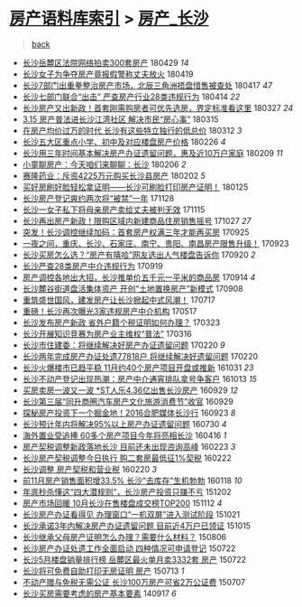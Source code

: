 [房产语料库索引](../../README.md)  > [房产_长沙](房产_长沙.md)
====
> [back](../README.md)

- [长沙岳麓区法院网络拍卖300套房产](http://jkwz.applinzi.com/ittc/7097334113289896966.html#%E9%95%BF%E6%B2%99%E5%B2%B3%E9%BA%93%E5%8C%BA%E6%B3%95%E9%99%A2%E7%BD%91%E7%BB%9C%E6%8B%8D%E5%8D%96300%E5%A5%97%E6%88%BF%E4%BA%A7) 180429 *14* 
- [长沙女子为争夺房产竟报假警称丈夫放火](http://jkwz.applinzi.com/ittc/7093647295495275531.html#%E9%95%BF%E6%B2%99%E5%A5%B3%E5%AD%90%E4%B8%BA%E4%BA%89%E5%A4%BA%E6%88%BF%E4%BA%A7%E7%AB%9F%E6%8A%A5%E5%81%87%E8%AD%A6%E7%A7%B0%E4%B8%88%E5%A4%AB%E6%94%BE%E7%81%AB) 180419  
- [长沙7部门出重拳整治房产市场，北辰三角洲捂盘惜售被查处](http://jkwz.applinzi.com/ittc/7092958538844603399.html#%E9%95%BF%E6%B2%997%E9%83%A8%E9%97%A8%E5%87%BA%E9%87%8D%E6%8B%B3%E6%95%B4%E6%B2%BB%E6%88%BF%E4%BA%A7%E5%B8%82%E5%9C%BA%EF%BC%8C%E5%8C%97%E8%BE%B0%E4%B8%89%E8%A7%92%E6%B4%B2%E6%8D%82%E7%9B%98%E6%83%9C%E5%94%AE%E8%A2%AB%E6%9F%A5%E5%A4%84) 180417 *47* 
- [长沙七部门联合“出击” 严查房产行业28类违规行为](http://jkwz.applinzi.com/ittc/7091793989852464134.html#%E9%95%BF%E6%B2%99%E4%B8%83%E9%83%A8%E9%97%A8%E8%81%94%E5%90%88%E2%80%9C%E5%87%BA%E5%87%BB%E2%80%9D+%E4%B8%A5%E6%9F%A5%E6%88%BF%E4%BA%A7%E8%A1%8C%E4%B8%9A28%E7%B1%BB%E8%BF%9D%E8%A7%84%E8%A1%8C%E4%B8%BA) 180414 *22* 
- [长沙房产又出新政！首套刚需购房者可优先选房，界定标准看这里](http://jkwz.applinzi.com/ittc/7085200293082170374.html#%E9%95%BF%E6%B2%99%E6%88%BF%E4%BA%A7%E5%8F%88%E5%87%BA%E6%96%B0%E6%94%BF%EF%BC%81%E9%A6%96%E5%A5%97%E5%88%9A%E9%9C%80%E8%B4%AD%E6%88%BF%E8%80%85%E5%8F%AF%E4%BC%98%E5%85%88%E9%80%89%E6%88%BF%EF%BC%8C%E7%95%8C%E5%AE%9A%E6%A0%87%E5%87%86%E7%9C%8B%E8%BF%99%E9%87%8C) 180327 *24* 
- [3.15 房产普法进长沙江湾社区 解决市民“房心事”](http://jkwz.applinzi.com/ittc/7080846900649788426.html#3.15+%E6%88%BF%E4%BA%A7%E6%99%AE%E6%B3%95%E8%BF%9B%E9%95%BF%E6%B2%99%E6%B1%9F%E6%B9%BE%E7%A4%BE%E5%8C%BA+%E8%A7%A3%E5%86%B3%E5%B8%82%E6%B0%91%E2%80%9C%E6%88%BF%E5%BF%83%E4%BA%8B%E2%80%9D) 180315  
- [在房产均价过万的时代 长沙有这些特立独行的低总价](http://jkwz.applinzi.com/ittc/7079548416860619782.html#%E5%9C%A8%E6%88%BF%E4%BA%A7%E5%9D%87%E4%BB%B7%E8%BF%87%E4%B8%87%E7%9A%84%E6%97%B6%E4%BB%A3+%E9%95%BF%E6%B2%99%E6%9C%89%E8%BF%99%E4%BA%9B%E7%89%B9%E7%AB%8B%E7%8B%AC%E8%A1%8C%E7%9A%84%E4%BD%8E%E6%80%BB%E4%BB%B7) 180312 *3* 
- [长沙五大区重点小学、初中及对应楼盘房产价格](http://jkwz.applinzi.com/ittc/7074448979469534225.html#%E9%95%BF%E6%B2%99%E4%BA%94%E5%A4%A7%E5%8C%BA%E9%87%8D%E7%82%B9%E5%B0%8F%E5%AD%A6%E3%80%81%E5%88%9D%E4%B8%AD%E5%8F%8A%E5%AF%B9%E5%BA%94%E6%A5%BC%E7%9B%98%E6%88%BF%E4%BA%A7%E4%BB%B7%E6%A0%BC) 180226 *4* 
- [长沙用三年时间基本解决房产办证遗留问题，惠及近10万户家庭](http://jkwz.applinzi.com/ittc/7068006736055501841.html#%E9%95%BF%E6%B2%99%E7%94%A8%E4%B8%89%E5%B9%B4%E6%97%B6%E9%97%B4%E5%9F%BA%E6%9C%AC%E8%A7%A3%E5%86%B3%E6%88%BF%E4%BA%A7%E5%8A%9E%E8%AF%81%E9%81%97%E7%95%99%E9%97%AE%E9%A2%98%EF%BC%8C%E6%83%A0%E5%8F%8A%E8%BF%9110%E4%B8%87%E6%88%B7%E5%AE%B6%E5%BA%AD) 180209 *11* 
- [小童聊房产：今天咱们来聊聊：长沙](http://jkwz.applinzi.com/ittc/7066923676962653200.html#%E5%B0%8F%E7%AB%A5%E8%81%8A%E6%88%BF%E4%BA%A7%EF%BC%9A%E4%BB%8A%E5%A4%A9%E5%92%B1%E4%BB%AC%E6%9D%A5%E8%81%8A%E8%81%8A%EF%BC%9A%E9%95%BF%E6%B2%99) 180206 *2* 
- [赛隆药业：斥资4225万元购买长沙县房产](http://jkwz.applinzi.com/ittc/7065391793548297232.html#%E8%B5%9B%E9%9A%86%E8%8D%AF%E4%B8%9A%EF%BC%9A%E6%96%A5%E8%B5%844225%E4%B8%87%E5%85%83%E8%B4%AD%E4%B9%B0%E9%95%BF%E6%B2%99%E5%8E%BF%E6%88%BF%E4%BA%A7) 180202 *5* 
- [买好房刷好脸轻松拿证明——长沙可刷脸打印房产证明！](http://jkwz.applinzi.com/ittc/7062525950107845639.html#%E4%B9%B0%E5%A5%BD%E6%88%BF%E5%88%B7%E5%A5%BD%E8%84%B8%E8%BD%BB%E6%9D%BE%E6%8B%BF%E8%AF%81%E6%98%8E%E2%80%94%E2%80%94%E9%95%BF%E6%B2%99%E5%8F%AF%E5%88%B7%E8%84%B8%E6%89%93%E5%8D%B0%E6%88%BF%E4%BA%A7%E8%AF%81%E6%98%8E%EF%BC%81) 180125  
- [长沙房产登记爽约两次将“被禁”一年](http://jkwz.applinzi.com/ittc/7040939089635836945.html#%E9%95%BF%E6%B2%99%E6%88%BF%E4%BA%A7%E7%99%BB%E8%AE%B0%E7%88%BD%E7%BA%A6%E4%B8%A4%E6%AC%A1%E5%B0%86%E2%80%9C%E8%A2%AB%E7%A6%81%E2%80%9D%E4%B8%80%E5%B9%B4) 171128  
- [长沙一女子私下将母亲房产卖给丈夫被判无效](http://jkwz.applinzi.com/ittc/7036113021364077584.html#%E9%95%BF%E6%B2%99%E4%B8%80%E5%A5%B3%E5%AD%90%E7%A7%81%E4%B8%8B%E5%B0%86%E6%AF%8D%E4%BA%B2%E6%88%BF%E4%BA%A7%E5%8D%96%E7%BB%99%E4%B8%88%E5%A4%AB%E8%A2%AB%E5%88%A4%E6%97%A0%E6%95%88) 171115  
- [长沙再出房产新政！限购区域内新建商品住房销售摇号](http://jkwz.applinzi.com/ittc/7029167604760052752.html#%E9%95%BF%E6%B2%99%E5%86%8D%E5%87%BA%E6%88%BF%E4%BA%A7%E6%96%B0%E6%94%BF%EF%BC%81%E9%99%90%E8%B4%AD%E5%8C%BA%E5%9F%9F%E5%86%85%E6%96%B0%E5%BB%BA%E5%95%86%E5%93%81%E4%BD%8F%E6%88%BF%E9%94%80%E5%94%AE%E6%91%87%E5%8F%B7) 171027 *27* 
- [突发！长沙调控继续加码：首套房产权满三年才能再买房](http://jkwz.applinzi.com/ittc/7017222502487688209.html#%E7%AA%81%E5%8F%91%EF%BC%81%E9%95%BF%E6%B2%99%E8%B0%83%E6%8E%A7%E7%BB%A7%E7%BB%AD%E5%8A%A0%E7%A0%81%EF%BC%9A%E9%A6%96%E5%A5%97%E6%88%BF%E4%BA%A7%E6%9D%83%E6%BB%A1%E4%B8%89%E5%B9%B4%E6%89%8D%E8%83%BD%E5%86%8D%E4%B9%B0%E6%88%BF) 170925  
- [一夜之间，重庆、长沙、石家庄、南宁、贵阳、南昌房产限售升级！](http://jkwz.applinzi.com/ittc/7016526392899142672.html#%E4%B8%80%E5%A4%9C%E4%B9%8B%E9%97%B4%EF%BC%8C%E9%87%8D%E5%BA%86%E3%80%81%E9%95%BF%E6%B2%99%E3%80%81%E7%9F%B3%E5%AE%B6%E5%BA%84%E3%80%81%E5%8D%97%E5%AE%81%E3%80%81%E8%B4%B5%E9%98%B3%E3%80%81%E5%8D%97%E6%98%8C%E6%88%BF%E4%BA%A7%E9%99%90%E5%94%AE%E5%8D%87%E7%BA%A7%EF%BC%81) 170923  
- [长沙买房怎么选？“房产有嘻哈”网友选出人气楼盘告诉你](http://jkwz.applinzi.com/ittc/7015170963040371728.html#%E9%95%BF%E6%B2%99%E4%B9%B0%E6%88%BF%E6%80%8E%E4%B9%88%E9%80%89%EF%BC%9F%E2%80%9C%E6%88%BF%E4%BA%A7%E6%9C%89%E5%98%BB%E5%93%88%E2%80%9D%E7%BD%91%E5%8F%8B%E9%80%89%E5%87%BA%E4%BA%BA%E6%B0%94%E6%A5%BC%E7%9B%98%E5%91%8A%E8%AF%89%E4%BD%A0) 170920 *2* 
- [长沙严查28类房产中介违规行为](http://jkwz.applinzi.com/ittc/7014964182661989392.html#%E9%95%BF%E6%B2%99%E4%B8%A5%E6%9F%A528%E7%B1%BB%E6%88%BF%E4%BA%A7%E4%B8%AD%E4%BB%8B%E8%BF%9D%E8%A7%84%E8%A1%8C%E4%B8%BA) 170919  
- [房产调控各地出大招，长沙推单价五千元一平米的商品房](http://jkwz.applinzi.com/ittc/7013172032676824081.html#%E6%88%BF%E4%BA%A7%E8%B0%83%E6%8E%A7%E5%90%84%E5%9C%B0%E5%87%BA%E5%A4%A7%E6%8B%9B%EF%BC%8C%E9%95%BF%E6%B2%99%E6%8E%A8%E5%8D%95%E4%BB%B7%E4%BA%94%E5%8D%83%E5%85%83%E4%B8%80%E5%B9%B3%E7%B1%B3%E7%9A%84%E5%95%86%E5%93%81%E6%88%BF) 170914 *4* 
- [长沙麓谷街道盘活集体资产 开创“土地置换房产”新模式](http://jkwz.applinzi.com/ittc/7010983489477018385.html#%E9%95%BF%E6%B2%99%E9%BA%93%E8%B0%B7%E8%A1%97%E9%81%93%E7%9B%98%E6%B4%BB%E9%9B%86%E4%BD%93%E8%B5%84%E4%BA%A7+%E5%BC%80%E5%88%9B%E2%80%9C%E5%9C%9F%E5%9C%B0%E7%BD%AE%E6%8D%A2%E6%88%BF%E4%BA%A7%E2%80%9D%E6%96%B0%E6%A8%A1%E5%BC%8F) 170908  
- [重筑盛世国风，建发房产让长沙掀起中式风潮！](http://jkwz.applinzi.com/ittc/6991308099754132497.html#%E9%87%8D%E7%AD%91%E7%9B%9B%E4%B8%96%E5%9B%BD%E9%A3%8E%EF%BC%8C%E5%BB%BA%E5%8F%91%E6%88%BF%E4%BA%A7%E8%AE%A9%E9%95%BF%E6%B2%99%E6%8E%80%E8%B5%B7%E4%B8%AD%E5%BC%8F%E9%A3%8E%E6%BD%AE%EF%BC%81) 170717  
- [重磅！长沙再次曝光3家违规房产中介机构](http://jkwz.applinzi.com/ittc/6968544196196566021.html#%E9%87%8D%E7%A3%85%EF%BC%81%E9%95%BF%E6%B2%99%E5%86%8D%E6%AC%A1%E6%9B%9D%E5%85%893%E5%AE%B6%E8%BF%9D%E8%A7%84%E6%88%BF%E4%BA%A7%E4%B8%AD%E4%BB%8B%E6%9C%BA%E6%9E%84) 170517  
- [长沙发布房产新政 省外户籍个税证明如何办理？](http://jkwz.applinzi.com/ittc/6948163300100670469.html#%E9%95%BF%E6%B2%99%E5%8F%91%E5%B8%83%E6%88%BF%E4%BA%A7%E6%96%B0%E6%94%BF+%E7%9C%81%E5%A4%96%E6%88%B7%E7%B1%8D%E4%B8%AA%E7%A8%8E%E8%AF%81%E6%98%8E%E5%A6%82%E4%BD%95%E5%8A%9E%E7%90%86%EF%BC%9F) 170323  
- [长沙开展知识竞赛为房产业主维权“普法”](http://jkwz.applinzi.com/ittc/6945631950407730181.html#%E9%95%BF%E6%B2%99%E5%BC%80%E5%B1%95%E7%9F%A5%E8%AF%86%E7%AB%9E%E8%B5%9B%E4%B8%BA%E6%88%BF%E4%BA%A7%E4%B8%9A%E4%B8%BB%E7%BB%B4%E6%9D%83%E2%80%9C%E6%99%AE%E6%B3%95%E2%80%9D) 170316  
- [长沙市住建委：将继续解决好房产办证遗留问题](http://jkwz.applinzi.com/ittc/6936696697752388613.html#%E9%95%BF%E6%B2%99%E5%B8%82%E4%BD%8F%E5%BB%BA%E5%A7%94%EF%BC%9A%E5%B0%86%E7%BB%A7%E7%BB%AD%E8%A7%A3%E5%86%B3%E5%A5%BD%E6%88%BF%E4%BA%A7%E5%8A%9E%E8%AF%81%E9%81%97%E7%95%99%E9%97%AE%E9%A2%98) 170220 *9* 
- [长沙两年完成房产办证处遗77818户 将继续解决好遗留问题](http://jkwz.applinzi.com/ittc/6936669796761601028.html#%E9%95%BF%E6%B2%99%E4%B8%A4%E5%B9%B4%E5%AE%8C%E6%88%90%E6%88%BF%E4%BA%A7%E5%8A%9E%E8%AF%81%E5%A4%84%E9%81%9777818%E6%88%B7+%E5%B0%86%E7%BB%A7%E7%BB%AD%E8%A7%A3%E5%86%B3%E5%A5%BD%E9%81%97%E7%95%99%E9%97%AE%E9%A2%98) 170220  
- [长沙火爆楼市已趋平稳 11月约40个房产项目开盘或推新](http://jkwz.applinzi.com/ittc/6895096295223460868.html#%E9%95%BF%E6%B2%99%E7%81%AB%E7%88%86%E6%A5%BC%E5%B8%82%E5%B7%B2%E8%B6%8B%E5%B9%B3%E7%A8%B3+11%E6%9C%88%E7%BA%A640%E4%B8%AA%E6%88%BF%E4%BA%A7%E9%A1%B9%E7%9B%AE%E5%BC%80%E7%9B%98%E6%88%96%E6%8E%A8%E6%96%B0) 161031 *23* 
- [长沙不动产登记出现热潮：房产中介通宵排队拿号争客户](http://jkwz.applinzi.com/ittc/6888429402215416837.html#%E9%95%BF%E6%B2%99%E4%B8%8D%E5%8A%A8%E4%BA%A7%E7%99%BB%E8%AE%B0%E5%87%BA%E7%8E%B0%E7%83%AD%E6%BD%AE%EF%BC%9A%E6%88%BF%E4%BA%A7%E4%B8%AD%E4%BB%8B%E9%80%9A%E5%AE%B5%E6%8E%92%E9%98%9F%E6%8B%BF%E5%8F%B7%E4%BA%89%E5%AE%A2%E6%88%B7) 161013 *15* 
- [买房卖房一波又一波 *ST人乐4.36亿出售长沙房产](http://jkwz.applinzi.com/ittc/6883386580219200517.html#%E4%B9%B0%E6%88%BF%E5%8D%96%E6%88%BF%E4%B8%80%E6%B3%A2%E5%8F%88%E4%B8%80%E6%B3%A2+%2AST%E4%BA%BA%E4%B9%904.36%E4%BA%BF%E5%87%BA%E5%94%AE%E9%95%BF%E6%B2%99%E6%88%BF%E4%BA%A7) 160929 *12* 
- [长沙第三届“同升商圈汽车房产文化旅游消费节”收官](http://jkwz.applinzi.com/ittc/6883070071995368452.html#%E9%95%BF%E6%B2%99%E7%AC%AC%E4%B8%89%E5%B1%8A%E2%80%9C%E5%90%8C%E5%8D%87%E5%95%86%E5%9C%88%E6%B1%BD%E8%BD%A6%E6%88%BF%E4%BA%A7%E6%96%87%E5%8C%96%E6%97%85%E6%B8%B8%E6%B6%88%E8%B4%B9%E8%8A%82%E2%80%9D%E6%94%B6%E5%AE%98) 160929  
- [探秘房产投资下一个掘金地！2016合肥媒体长沙行](http://jkwz.applinzi.com/ittc/6881167237376902149.html#%E6%8E%A2%E7%A7%98%E6%88%BF%E4%BA%A7%E6%8A%95%E8%B5%84%E4%B8%8B%E4%B8%80%E4%B8%AA%E6%8E%98%E9%87%91%E5%9C%B0%EF%BC%812016%E5%90%88%E8%82%A5%E5%AA%92%E4%BD%93%E9%95%BF%E6%B2%99%E8%A1%8C) 160923 *8* 
- [长沙预计年内将解决95%以上房产办证遗留问题](http://jkwz.applinzi.com/ittc/6860578611337364485.html#%E9%95%BF%E6%B2%99%E9%A2%84%E8%AE%A1%E5%B9%B4%E5%86%85%E5%B0%86%E8%A7%A3%E5%86%B395%25%E4%BB%A5%E4%B8%8A%E6%88%BF%E4%BA%A7%E5%8A%9E%E8%AF%81%E9%81%97%E7%95%99%E9%97%AE%E9%A2%98) 160730 *4* 
- [海外置业受追捧 60多个房产项目今年将亮相长沙](http://jkwz.applinzi.com/ittc/6821795511816160260.html#%E6%B5%B7%E5%A4%96%E7%BD%AE%E4%B8%9A%E5%8F%97%E8%BF%BD%E6%8D%A7+60%E5%A4%9A%E4%B8%AA%E6%88%BF%E4%BA%A7%E9%A1%B9%E7%9B%AE%E4%BB%8A%E5%B9%B4%E5%B0%86%E4%BA%AE%E7%9B%B8%E9%95%BF%E6%B2%99) 160416 *1* 
- [房产契税调整新政落地长沙 目前还未出现咨询高峰](http://jkwz.applinzi.com/ittc/6801943024363914244.html#%E6%88%BF%E4%BA%A7%E5%A5%91%E7%A8%8E%E8%B0%83%E6%95%B4%E6%96%B0%E6%94%BF%E8%90%BD%E5%9C%B0%E9%95%BF%E6%B2%99+%E7%9B%AE%E5%89%8D%E8%BF%98%E6%9C%AA%E5%87%BA%E7%8E%B0%E5%92%A8%E8%AF%A2%E9%AB%98%E5%B3%B0) 160223 *3* 
- [长沙房产契税调整今日执行 购二套房最低征1%契税](http://jkwz.applinzi.com/ittc/6801656733097264133.html#%E9%95%BF%E6%B2%99%E6%88%BF%E4%BA%A7%E5%A5%91%E7%A8%8E%E8%B0%83%E6%95%B4%E4%BB%8A%E6%97%A5%E6%89%A7%E8%A1%8C+%E8%B4%AD%E4%BA%8C%E5%A5%97%E6%88%BF%E6%9C%80%E4%BD%8E%E5%BE%811%25%E5%A5%91%E7%A8%8E) 160222  
- [长沙调整 房产契税和营业税](http://jkwz.applinzi.com/ittc/6801033737345172484.html#%E9%95%BF%E6%B2%99%E8%B0%83%E6%95%B4+%E6%88%BF%E4%BA%A7%E5%A5%91%E7%A8%8E%E5%92%8C%E8%90%A5%E4%B8%9A%E7%A8%8E) 160220 *3* 
- [前11月房产销售面积增33.5% 长沙&quot;去库存&quot;生机勃勃](http://jkwz.applinzi.com/ittc/6788719252051854340.html#%E5%89%8D11%E6%9C%88%E6%88%BF%E4%BA%A7%E9%94%80%E5%94%AE%E9%9D%A2%E7%A7%AF%E5%A2%9E33.5%25+%E9%95%BF%E6%B2%99%26quot%3B%E5%8E%BB%E5%BA%93%E5%AD%98%26quot%3B%E7%94%9F%E6%9C%BA%E5%8B%83%E5%8B%83) 160118 *10* 
- [年底秒杀懂这“四大潜规则”，长沙房产投资只赚不亏](http://jkwz.applinzi.com/ittc/6771174544811492356.html#%E5%B9%B4%E5%BA%95%E7%A7%92%E6%9D%80%E6%87%82%E8%BF%99%E2%80%9C%E5%9B%9B%E5%A4%A7%E6%BD%9C%E8%A7%84%E5%88%99%E2%80%9D%EF%BC%8C%E9%95%BF%E6%B2%99%E6%88%BF%E4%BA%A7%E6%8A%95%E8%B5%84%E5%8F%AA%E8%B5%9A%E4%B8%8D%E4%BA%8F) 151202  
- [房产市场回暖 10月长沙在售楼盘成交榜TOP200](http://jkwz.applinzi.com/ittc/6763805554392957956.html#%E6%88%BF%E4%BA%A7%E5%B8%82%E5%9C%BA%E5%9B%9E%E6%9A%96+10%E6%9C%88%E9%95%BF%E6%B2%99%E5%9C%A8%E5%94%AE%E6%A5%BC%E7%9B%98%E6%88%90%E4%BA%A4%E6%A6%9CTOP200) 151112 *4* 
- [长沙房产办证看得见 办理窗口“一机双屏”进入测试阶段](http://jkwz.applinzi.com/ittc/6755555967297209349.html#%E9%95%BF%E6%B2%99%E6%88%BF%E4%BA%A7%E5%8A%9E%E8%AF%81%E7%9C%8B%E5%BE%97%E8%A7%81+%E5%8A%9E%E7%90%86%E7%AA%97%E5%8F%A3%E2%80%9C%E4%B8%80%E6%9C%BA%E5%8F%8C%E5%B1%8F%E2%80%9D%E8%BF%9B%E5%85%A5%E6%B5%8B%E8%AF%95%E9%98%B6%E6%AE%B5) 151021  
- [长沙承诺3年内解决房产办证遗留问题 目前近4万户已领证](http://jkwz.applinzi.com/ittc/6753331732583056389.html#%E9%95%BF%E6%B2%99%E6%89%BF%E8%AF%BA3%E5%B9%B4%E5%86%85%E8%A7%A3%E5%86%B3%E6%88%BF%E4%BA%A7%E5%8A%9E%E8%AF%81%E9%81%97%E7%95%99%E9%97%AE%E9%A2%98+%E7%9B%AE%E5%89%8D%E8%BF%914%E4%B8%87%E6%88%B7%E5%B7%B2%E9%A2%86%E8%AF%81) 151015  
- [长沙继承父母房产证明怎么办理？需要什么材料？](http://jkwz.applinzi.com/ittc/547650615575579029.html#%E9%95%BF%E6%B2%99%E7%BB%A7%E6%89%BF%E7%88%B6%E6%AF%8D%E6%88%BF%E4%BA%A7%E8%AF%81%E6%98%8E%E6%80%8E%E4%B9%88%E5%8A%9E%E7%90%86%EF%BC%9F%E9%9C%80%E8%A6%81%E4%BB%80%E4%B9%88%E6%9D%90%E6%96%99%EF%BC%9F) 150806  
- [长沙房产办证处遗工作全面启动 四种情况可申请登记](http://jkwz.applinzi.com/ittc/547650614976468635.html#%E9%95%BF%E6%B2%99%E6%88%BF%E4%BA%A7%E5%8A%9E%E8%AF%81%E5%A4%84%E9%81%97%E5%B7%A5%E4%BD%9C%E5%85%A8%E9%9D%A2%E5%90%AF%E5%8A%A8+%E5%9B%9B%E7%A7%8D%E6%83%85%E5%86%B5%E5%8F%AF%E7%94%B3%E8%AF%B7%E7%99%BB%E8%AE%B0) 150722  
- [长沙5月楼盘销量排行榜 岳麓区最火单月卖3332套 房产](http://jkwz.applinzi.com/ittc/547650614945097066.html#%E9%95%BF%E6%B2%995%E6%9C%88%E6%A5%BC%E7%9B%98%E9%94%80%E9%87%8F%E6%8E%92%E8%A1%8C%E6%A6%9C+%E5%B2%B3%E9%BA%93%E5%8C%BA%E6%9C%80%E7%81%AB%E5%8D%95%E6%9C%88%E5%8D%963332%E5%A5%97+%E6%88%BF%E4%BA%A7) 150722  
- [长沙将可免费自助打印无房证明 房产](http://jkwz.applinzi.com/ittc/547650614983455505.html#%E9%95%BF%E6%B2%99%E5%B0%86%E5%8F%AF%E5%85%8D%E8%B4%B9%E8%87%AA%E5%8A%A9%E6%89%93%E5%8D%B0%E6%97%A0%E6%88%BF%E8%AF%81%E6%98%8E+%E6%88%BF%E4%BA%A7) 150713 *1* 
- [不动产赠与免税无需公证 长沙100万房产可省2万公证费](http://jkwz.applinzi.com/ittc/547650611429493249.html#%E4%B8%8D%E5%8A%A8%E4%BA%A7%E8%B5%A0%E4%B8%8E%E5%85%8D%E7%A8%8E%E6%97%A0%E9%9C%80%E5%85%AC%E8%AF%81+%E9%95%BF%E6%B2%99100%E4%B8%87%E6%88%BF%E4%BA%A7%E5%8F%AF%E7%9C%812%E4%B8%87%E5%85%AC%E8%AF%81%E8%B4%B9) 150707  
- [长沙买房需要考虑的房产基本要素](http://jkwz.applinzi.com/ittc/547650611376304681.html#%E9%95%BF%E6%B2%99%E4%B9%B0%E6%88%BF%E9%9C%80%E8%A6%81%E8%80%83%E8%99%91%E7%9A%84%E6%88%BF%E4%BA%A7%E5%9F%BA%E6%9C%AC%E8%A6%81%E7%B4%A0) 140917 *6* 
